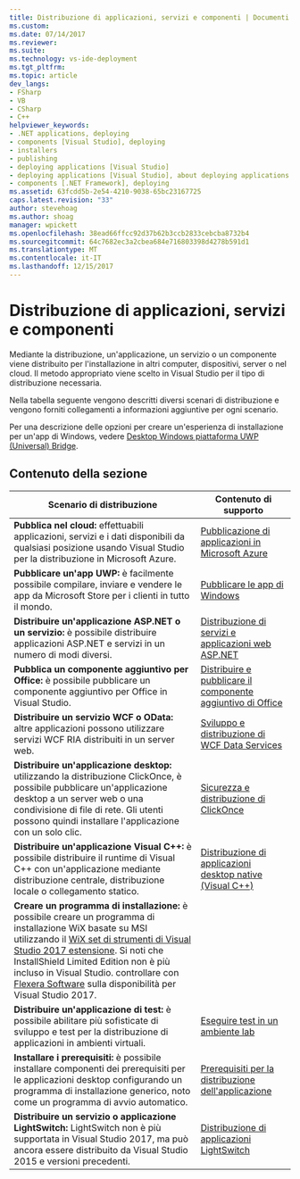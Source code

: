 ```yaml
---
title: Distribuzione di applicazioni, servizi e componenti | Documenti Microsoft
ms.custom: 
ms.date: 07/14/2017
ms.reviewer: 
ms.suite: 
ms.technology: vs-ide-deployment
ms.tgt_pltfrm: 
ms.topic: article
dev_langs:
- FSharp
- VB
- CSharp
- C++
helpviewer_keywords:
- .NET applications, deploying
- components [Visual Studio], deploying
- installers
- publishing
- deploying applications [Visual Studio]
- deploying applications [Visual Studio], about deploying applications
- components [.NET Framework], deploying
ms.assetid: 63fcdd5b-2e54-4210-9038-65bc23167725
caps.latest.revision: "33"
author: stevehoag
ms.author: shoag
manager: wpickett
ms.openlocfilehash: 38ead66ffcc92d37b62b3ccb2833cebcba8732b4
ms.sourcegitcommit: 64c7682ec3a2cbea684e716803398d4278b591d1
ms.translationtype: MT
ms.contentlocale: it-IT
ms.lasthandoff: 12/15/2017
---
```

# <a name="deploying-applications-services-and-components"></a>Distribuzione di applicazioni, servizi e componenti

Mediante la distribuzione, un'applicazione, un servizio o un componente viene distribuito per l'installazione in altri computer, dispositivi, server o nel cloud. Il metodo appropriato viene scelto in Visual Studio per il tipo di distribuzione necessaria.  
  
Nella tabella seguente vengono descritti diversi scenari di distribuzione e vengono forniti collegamenti a informazioni aggiuntive per ogni scenario.  

Per una descrizione delle opzioni per creare un'esperienza di installazione per un'app di Windows, vedere [Desktop Windows piattaforma UWP (Universal) Bridge](/windows/uwp/porting/desktop-to-uwp-root#convert).

 
## <a name="in-this-section"></a>Contenuto della sezione  
  
| Scenario di distribuzione | Contenuto di supporto |
| --- | --- |  
| **Pubblica nel cloud:** effettuabili applicazioni, servizi e i dati disponibili da qualsiasi posizione usando Visual Studio per la distribuzione in Microsoft Azure.|[Pubblicazione di applicazioni in Microsoft Azure](https://docs.microsoft.com/en-us/azure/#pivot=products) |
| **Pubblicare un'app UWP:** è facilmente possibile compilare, inviare e vendere le app da Microsoft Store per i clienti in tutto il mondo. |[Pubblicare le app di Windows](https://developer.microsoft.com/store/publish-apps) |
| **Distribuire un'applicazione ASP.NET o un servizio:** è possibile distribuire applicazioni ASP.NET e servizi in un numero di modi diversi.|[Distribuzione di servizi e applicazioni web ASP.NET](http://www.asp.net/aspnet/overview/deployment) |
| **Pubblica un componente aggiuntivo per Office:** è possibile pubblicare un componente aggiuntivo per Office in Visual Studio. | [Distribuire e pubblicare il componente aggiuntivo di Office](https://dev.office.com/docs/add-ins/publish/publish) |
| **Distribuire un servizio WCF o OData:** altre applicazioni possono utilizzare servizi WCF RIA distribuiti in un server web. | [Sviluppo e distribuzione di WCF Data Services](https://docs.microsoft.com/dotnet/framework/data/wcf/developing-and-deploying-wcf-data-services) |
| **Distribuire un'applicazione desktop:** utilizzando la distribuzione ClickOnce, è possibile pubblicare un'applicazione desktop a un server web o una condivisione di file di rete. Gli utenti possono quindi installare l'applicazione con un solo clic. | [Sicurezza e distribuzione di ClickOnce](../deployment/clickonce-security-and-deployment.md) |
| **Distribuire un'applicazione Visual C++:** è possibile distribuire il runtime di Visual C++ con un'applicazione mediante distribuzione centrale, distribuzione locale o collegamento statico. | [Distribuzione di applicazioni desktop native (Visual C++)](/cpp/ide/deploying-native-desktop-applications-visual-cpp.md) |
| **Creare un programma di installazione:** è possibile creare un programma di installazione WiX basate su MSI utilizzando il [WiX set di strumenti di Visual Studio 2017 estensione](https://marketplace.visualstudio.com/items?itemName=RobMensching.WixToolsetVisualStudio2017Extension). Si noti che InstallShield Limited Edition non è più incluso in Visual Studio. controllare con [Flexera Software](http://learn.flexerasoftware.com/content/IS-EVAL-InstallShield-Limited-Edition-Visual-Studio) sulla disponibilità per Visual Studio 2017. |
| **Distribuire un'applicazione di test:** è possibile abilitare più sofisticate di sviluppo e test per la distribuzione di applicazioni in ambienti virtuali.|[Eseguire test in un ambiente lab](../test/lab-management/using-a-lab-environment-for-your-application-lifecycle.md) | 
| **Installare i prerequisiti:** è possibile installare componenti dei prerequisiti per le applicazioni desktop configurando un programma di installazione generico, noto come un programma di avvio automatico.|[Prerequisiti per la distribuzione dell'applicazione](../deployment/application-deployment-prerequisites.md) |
| **Distribuire un servizio o applicazione LightSwitch:** LightSwitch non è più supportata in Visual Studio 2017, ma può ancora essere distribuito da Visual Studio 2015 e versioni precedenti. | [Distribuzione di applicazioni LightSwitch](http://msdn.microsoft.com/Library/4818d933-295c-4ecc-9148-7ad9ca28dcdb) |  
